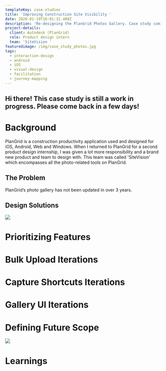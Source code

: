 ```yaml
---
templateKey: case-studies
title: 'Improving Construction Site Visibility '
date: 2020-01-19T16:01:31.408Z
description: 'Re-designing the PlanGrid Photos Gallery. Case study coming soon! '
project-details:
  client: Autodesk (PlanGrid)
  role: Product design intern
  team: 'SiteVision '
featuredimage: /img/case_study_photos.jpg
tags:
  - interaction-design
  - android
  - iOS
  - visual-design
  - facilitation
  - journey-mapping
---
```

## Hi there! This case study is still a work in progress. Please come back in a few days!

# Background

PlanGrid is a construction productivity application used and designed for iOS, Android, Web and Windows. When I returned to PlanGrid for a second product design internship, I was given a lot more responsibility and a brand new product and team to design with. This team was called 'SiteVision' which encompasses all the photo-related tools on PlanGrid.

## The Problem

PlanGrid’s photo gallery has not been updated in over 3 years. 

<insert ols photo gallery>

## Design Solutions

![](/img/bulk_upload_web.gif)

# Prioritizing Features

# Bulk Upload Iterations

# Capture Shortcuts Iterations

# Gallery UI Iterations

# Defining Future Scope

![](/img/sketching_session.jpg)

# Learnings
